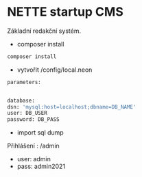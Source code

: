 # NETTE startup CMS

Základní redakční systém.

* composer install
```bash
composer install
```

* vytvořit /config/local.neon
```bash
parameters:


database:
dsn: 'mysql:host=localhost;dbname=DB_NAME'
user: DB_USER
password: DB_PASS
```

* import sql dump

Přihlášení : /admin
* user: admin
* pass: admin2021

